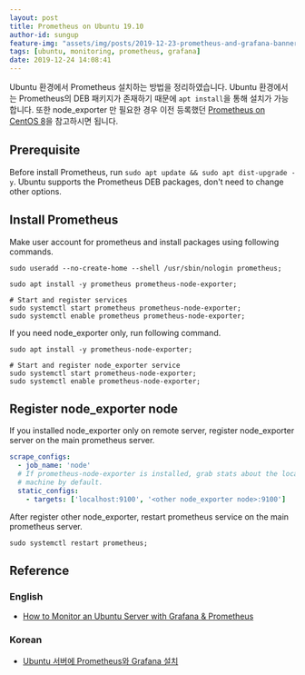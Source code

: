 ```yaml
---
layout: post
title: Prometheus on Ubuntu 19.10
author-id: sungup
feature-img: "assets/img/posts/2019-12-23-prometheus-and-grafana-banner.webp"
tags: [ubuntu, monitoring, prometheus, grafana]
date: 2019-12-24 14:08:41
---
```


Ubuntu 환경에서 Prometheus 설치하는 방법을 정리하였습니다. Ubuntu 환경에서는 Prometheus의 DEB 패키지가
존재하기 때문에 `apt install`을 통해 설치가 가능합니다. 또한 node_exporter 만 필요한 경우 이전 등록했던
[Prometheus on CentOS 8](/2019/12/23/Prometheus-on-CentOS8.html)을 참고하시면 됩니다.

## Prerequisite

Before install Prometheus, run `sudo apt update && sudo apt dist-upgrade -y`.
Ubuntu supports the Prometheus DEB packages, don't need to change other
options.

## Install Prometheus

Make user account for prometheus and install packages using following commands.

```shell
sudo useradd --no-create-home --shell /usr/sbin/nologin prometheus;

sudo apt install -y prometheus prometheus-node-exporter;

# Start and register services
sudo systemctl start prometheus prometheus-node-exporter;
sudo systemctl enable prometheus prometheus-node-exporter;
```

If you need node_exporter only, run following command.

```shell
sudo apt install -y prometheus-node-exporter;

# Start and register node_exporter service
sudo systemctl start prometheus-node-exporter;
sudo systemctl enable prometheus-node-exporter;
```

## Register node_exporter node

If you installed node_exporter only on remote server, register node_exporter
server on the main prometheus server.

```yaml
scrape_configs:
  - job_name: 'node'
  # If prometheus-node-exporter is installed, grab stats about the local
  # machine by default.
  static_configs:
    - targets: ['localhost:9100', '<other node_exporter node>:9100']
```

After register other node_exporter, restart prometheus service on the main
prometheus server.

```shell
sudo systemctl restart prometheus;
```

## Reference

### English

- [How to Monitor an Ubuntu Server with Grafana & Prometheus](https://oastic.com/how-to-monitor-an-ubuntu-server-with-grafana-prometheus/)

### Korean

- [Ubuntu 서버에 Prometheus와 Grafana 설치](https://sarc.io/index.php/cloud/1807-ubuntu-server-prometheus-grafana)
